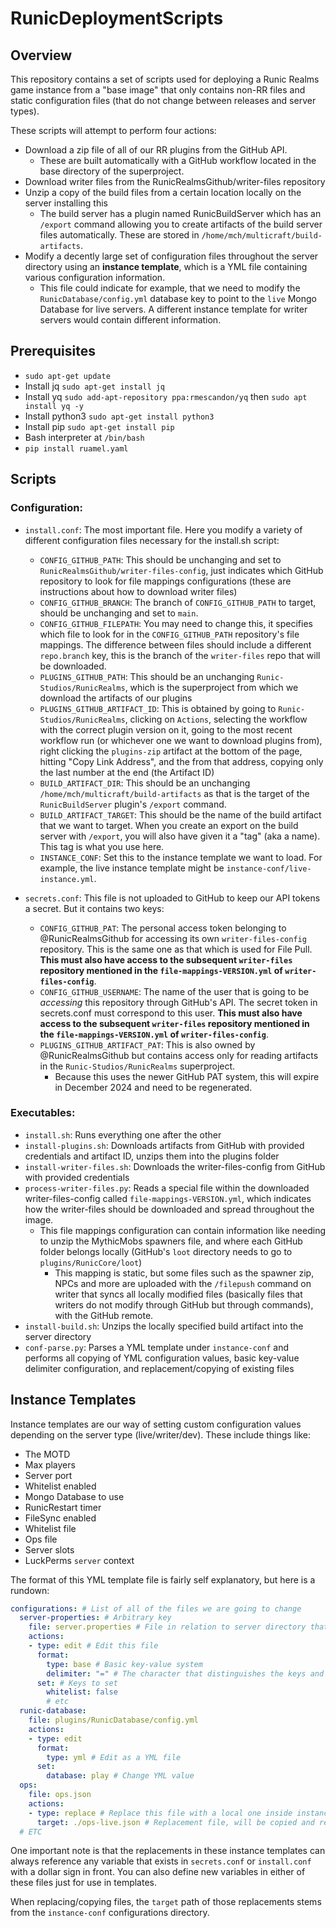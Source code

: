 

# RunicDeploymentScripts

## Overview
This repository contains a set of scripts used for deploying a Runic Realms game instance from a "base image" that only contains non-RR files and static configuration files (that do not change between releases and server types).

 These scripts will attempt to perform four actions:

-  Download a zip file of all of our RR plugins from the GitHub API. 
	- These are built automatically with a GitHub workflow located in the base directory of the superproject.
- Download writer files from the RunicRealmsGithub/writer-files repository
- Unzip a copy of the build files from a certain location locally on the server installing this
	- The build server has a plugin named RunicBuildServer which has an `/export` command allowing you to create artifacts of the build server files automatically. These are stored in `/home/mch/multicraft/build-artifacts`.
- Modify a decently large set of configuration files throughout the server directory using an <b>instance template</b>, which is a YML file containing various configuration information.
	- This file could indicate for example, that we need to modify the `RunicDatabase/config.yml`  database key to point to the `live` Mongo Database for live servers. A different instance template for writer servers would contain different information.

## Prerequisites
-  `sudo apt-get update`
-  Install jq `sudo apt-get install jq`
-  Install yq `sudo add-apt-repository ppa:rmescandon/yq` then `sudo apt install yq -y`
-  Install python3 `sudo apt-get install python3`
-  Install pip `sudo apt-get install pip`
-  Bash interpreter at `/bin/bash`
- `pip install ruamel.yaml`

## Scripts

### Configuration:
- `install.conf`: The most important file. Here you modify a variety of different configuration files necessary for the install.sh script:
	- `CONFIG_GITHUB_PATH`: This should be unchanging and set to `RunicRealmsGithub/writer-files-config`, just indicates which GitHub repository to look for file mappings configurations (these are instructions about how to download writer files)
	- `CONFIG_GITHUB_BRANCH`: The branch of `CONFIG_GITHUB_PATH` to target, should be unchanging and set to `main`.
  	- `CONFIG_GITHUB_FILEPATH`: You may need to change this, it specifies which file to look for in the `CONFIG_GITHUB_PATH` repository's file mappings. The difference between files should include a different `repo.branch` key, this is the branch of the `writer-files` repo that will be downloaded.
	- `PLUGINS_GITHUB_PATH`: This should be an unchanging `Runic-Studios/RunicRealms`, which is the superproject from which we download the artifacts of our plugins
	- `PLUGINS_GITHUB_ARTIFACT_ID`: This is obtained by going to `Runic-Studios/RunicRealms`, clicking on `Actions`, selecting the workflow with the correct plugin version on it, going to the most recent workflow run (or whichever one we want to download plugins from), right clicking the `plugins-zip` artifact at the bottom of the page, hitting "Copy Link Address", and the from that address, copying only the last number at the end (the Artifact ID)
	- `BUILD_ARTIFACT_DIR`: This should be an unchanging `/home/mch/multicraft/build-artifacts` as that is the target of the `RunicBuildServer` plugin's `/export` command.
	- `BUILD_ARTIFACT_TARGET`: This should be the name of the build artifact that we want to target. When you create an export on the build server with `/export`, you will also have given it a "tag" (aka a name). This tag is what you use here.
	- `INSTANCE_CONF`: Set this to the instance template we want to load. For example, the live instance template might be `instance-conf/live-instance.yml`.

- `secrets.conf`: This file is not uploaded to GitHub to keep our API tokens a secret. But it contains two keys:
	- `CONFIG_GITHUB_PAT`: The personal access token belonging to @RunicRealmsGithub for accessing its own `writer-files-config` repository. This is the same one as that which is used for File Pull. <b>This must also have access to the subsequent `writer-files` repository mentioned in the `file-mappings-VERSION.yml` of `writer-files-config`</b>.
	- `CONFIG_GITHUB_USERNAME`: The name of the user that is going to be <i>accessing</i> this repository through GitHub's API. The secret token in secrets.conf must correspond to this user. <b>This must also have access to the subsequent `writer-files` repository mentioned in the `file-mappings-VERSION.yml` of `writer-files-config`</b>.
	- `PLUGINS_GITHUB_ARTIFACT_PAT`: This is also owned by @RunicRealmsGithub but contains access only for reading artifacts in the `Runic-Studios/RunicRealms` superproject.
		- Because this uses the newer GitHub PAT system, this will expire in December 2024 and need to be regenerated.

### Executables:
- `install.sh`: Runs everything one after the other
- `install-plugins.sh`: Downloads artifacts from GitHub with provided credentials and artifact ID, unzips them into the plugins folder
- `install-writer-files.sh`: Downloads the writer-files-config from GitHub with provided credentials
- `process-writer-files.py`: Reads a special file within the downloaded writer-files-config called `file-mappings-VERSION.yml`, which indicates how the writer-files should be downloaded and spread throughout the image.
	- This file mappings configuration can contain information like needing to unzip the MythicMobs spawners file, and where each GitHub folder belongs locally (GitHub's `loot` directory needs to go to `plugins/RunicCore/loot`)
		- This mapping is static, but some files such as the spawner zip, NPCs and more are uploaded with the `/filepush` command on writer that syncs all locally modified files (basically files that writers do not modify through GitHub but through commands), with the GitHub remote.
- `install-build.sh`: Unzips the locally specified build artifact into the server directory
- `conf-parse.py`: Parses a YML template under `instance-conf` and performs all copying of YML configuration values, basic key-value delimiter configuration, and replacement/copying of existing files

## Instance Templates
Instance templates are our way of setting custom configuration values depending on the server type (live/writer/dev). These include things like:
- The MOTD
- Max players
- Server port
- Whitelist enabled
- Mongo Database to use
- RunicRestart timer
- FileSync enabled
- Whitelist file
- Ops file
- Server slots
- LuckPerms `server` context

The format of this YML template file is fairly self explanatory, but here is a rundown:
```yml
configurations: # List of all of the files we are going to change
  server-properties: # Arbitrary key
    file: server.properties # File in relation to server directory that we will modify
    actions:
    - type: edit # Edit this file
      format:
        type: base # Basic key-value system
        delimiter: "=" # The character that distinguishes the keys and the values in this file
      set: # Keys to set
        whitelist: false
        # etc
  runic-database:
    file: plugins/RunicDatabase/config.yml
    actions:
    - type: edit
      format:
        type: yml # Edit as a YML file
      set:
        database: play # Change YML value
  ops:
    file: ops.json
    actions:
    - type: replace # Replace this file with a local one inside instance-conf/
      target: ./ops-live.json # Replacement file, will be copied and renamed
  # ETC
```

One important note is that the replacements in these instance templates can always reference any variable that exists in `secrets.conf` or `install.conf` with a dollar sign in front.
You can also define new variables in either of these files just for use in templates.

When replacing/copying files, the `target` path of those replacements stems from the `instance-conf` configurations directory.
